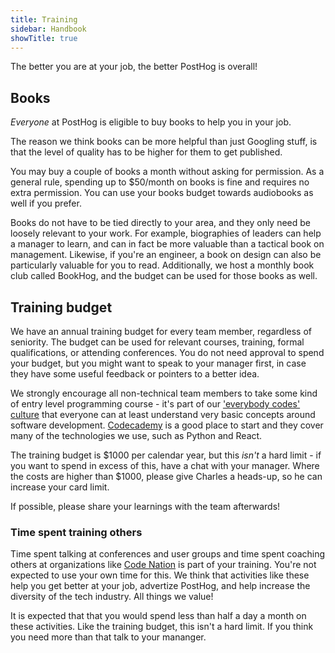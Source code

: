 ```yaml
---
title: Training
sidebar: Handbook
showTitle: true
---
```


The better you are at your job, the better PostHog is overall!

## Books

*Everyone* at PostHog is eligible to buy books to help you in your job.

The reason we think books can be more helpful than just Googling stuff, is that the level of quality has to be higher for them to get published.

You may buy a couple of books a month without asking for permission. As a general rule, spending up to $50/month on books is fine and requires no extra permission. You can use your books budget towards audiobooks as well if you prefer. 

Books do not have to be tied directly to your area, and they only need be loosely relevant to your work. For example, biographies of leaders can help a manager to learn, and can in fact be more valuable than a tactical book on management. Likewise, if you're an engineer, a book on design can also be particularly valuable for you to read. Additionally, we host a monthly book club called BookHog, and the budget can be used for those books as well.

## Training budget

We have an annual training budget for every team member, regardless of seniority. The budget can be used for relevant courses, training, formal qualifications, or attending conferences. You do not need approval to spend your budget, but you might want to speak to your manager first, in case they have some useful feedback or pointers to a better idea.

We strongly encourage all non-technical team members to take some kind of entry level programming course - it's part of our ['everybody codes' culture](/handbook/company/values) that everyone can at least understand very basic concepts around software development. [Codecademy](https://www.codecademy.com/) is a good place to start and they cover many of the technologies we use, such as Python and React.

The training budget is $1000 per calendar year, but this _isn't_ a hard limit - if you want to spend in excess of this, have a chat with your manager. Where the costs are higher than $1000, please give Charles a heads-up, so he can increase your card limit. 

If possible, please share your learnings with the team afterwards!


### Time spent training others

Time spent talking at conferences and user groups and time spent coaching others at organizations like [Code Nation](https://codenation.org/) is part of your training. You're not expected to use your own time for this. We think that activities like these help you get better at your job, advertize PostHog, and help increase the diversity of the tech industry. All things we value! 

It is expected that that you would spend less than half a day a month on these activities. Like the training budget, this isn't a hard limit. If you think you need more than that talk to your mananger.
